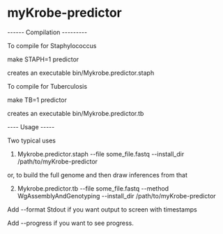 myKrobe-predictor
=================



------ Compilation ---------

To compile for Staphylococcus

make STAPH=1 predictor

creates an executable bin/Mykrobe.predictor.staph

To compile for Tuberculosis

make TB=1 predictor

creates an executable bin/Mykrobe.predictor.tb




---- Usage -----




Two typical uses

1. Mykrobe.predictor.staph --file some_file.fastq --install_dir /path/to/myKrobe-predictor

or, to build the full genome and then draw inferences from that

2. Mykrobe.predictor.tb --file some_file.fastq --method WgAssemblyAndGenotyping --install_dir /path/to/myKrobe-predictor

Add 
--format Stdout
if you want output to screen with timestamps

Add --progress
if you want to see progress.
